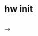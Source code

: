 # hw init 

# <!--Setup device-->

<!--Za da sledvate stupkite trqbva da imate registraciq v pybytes.-->

## <!--ADD WIFI-->

<!--Zadavame mreja kym koqto da se svyrje platkata pri vkluchvane, nai-chesto mrejata kym koqto e svyrzan laptopa vi.-->

## <!--ADD DEVICE-->

<!--Suzdavame novo ustroistvo kato po vreme na procesa izbirame mrejata koqto sme suzdali v stupka 1. Kopiraite koda za aktivirane.-->

<!--<!-- **<p style="text-align: center;"> ![import-from-vcs.png](/img/ref-token.png) </p>** **<p style="text-align: center;"> Image 3.1. (<a href="/img/ref-token.png">see full-size image</a>) </p>** -->-->

## <!--FLASH DEVICE-->

<!--Vkluchvame ustroistvoto kym PC i startirame _PyCom Firmware Update Tool_, vajno e versiqta na programata da e poslednata nalichna (snimka 3.1.)--> 

<!--**<p style="text-align: center;"> ![pycomflasher.png](assets/images/pycomflasher.png) </p>** **<p style="text-align: center;"> Image 3.1. (<a href="../assets/images/pycomflasher.png">see full-size image</a>) </p>**-->

<!--**Otmetnete opciqta Force update pybytes registration**-->

<!--Activation token-a e koda koito kopirahme ot saita sled kato suzdadohme ustroistvoto. (snimka 3.2.)-->

<!--**<p style="text-align: center;"> ![import-from-vcs.png](/assets/images/pycomflasher.png) </p>** **<p style="text-align: center;"> Image 3.2. (<a href="../assets/images/pycomflasher.png">see full-size image</a>) </p>**-->

<!--Ako vsichko e nared stoinostta na poleto _last connection_ trqbva da se promeni ot _never connected_ na _few seconds ago-->